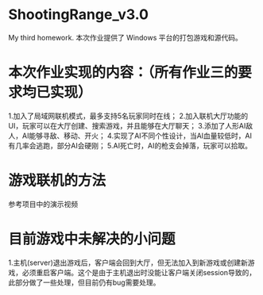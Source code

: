 # ShootingRange_v3.0
  My third homework.
  本次作业提供了 Windows 平台的打包游戏和源代码。

# 本次作业实现的内容：（所有作业三的要求均已实现）
  1.加入了局域网联机模式，最多支持5名玩家同时在线；
  2.加入联机大厅功能的UI，玩家可以在大厅创建、搜索游戏，并且能够在大厅聊天；
  3.添加了人形AI敌人，AI能够寻敌、移动、开火；
  4.实现了AI不同个性设计，当AI血量较低时，AI有几率会逃跑，部分AI会硬刚；
  5.AI死亡时，AI的枪支会掉落，玩家可以拾取。

# 游戏联机的方法
  参考项目中的演示视频
  
# 目前游戏中未解决的小问题
  1.主机(server)退出游戏后，客户端会回到大厅，但无法加入到新游戏或创建新游戏，必须重启客户端。这个是由于主机退出时没能让客户端关闭session导致的，此部分做了一些处理，但目前仍有bug需要处理。

